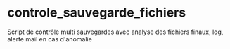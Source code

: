 # controle_sauvegarde_fichiers
Script de contrôle multi sauvegardes avec analyse des fichiers finaux, log, alerte mail en cas d'anomalie
